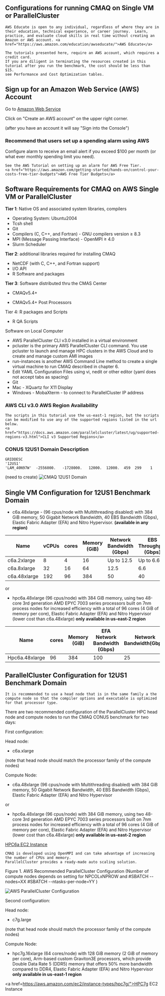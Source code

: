 ## Configurations for running CMAQ on Single VM or ParallelCluster

```{note}
AWS Educate is open to any individual, regardless of where they are in their education, technical experience, or career journey.  Learn, practice, and evaluate cloud skills in real time without creating an Amazon or AWS account. <a href="https://aws.amazon.com/education/awseducate/">AWS Educate</a>
```

```{note}
The tutorials presented here, require an AWS account, which requires a credit card.
If you are diligent in terminating the resources created in this tutorial after you run the benchmark, the cost should be less than $15.
see Performance and Cost Optimization tables.
```

## Sign up for an Amazon Web Service (AWS) Account

Go to <a href="http://aws.amazon.com">Amazon Web Service</a>

Click on "Create an AWS account" on the upper right corner.

(after you have an account it will say "Sign into the Console")



### Recommend that users set up a spending alarm using AWS 

Configure alarm to receive an email alert if you exceed $100 per month (or what ever monthly spending limit you need).

```{seealso}
See the AWS Tutorial on setting up an alarm for AWS Free Tier.
<a href="https://aws.amazon.com/getting-started/hands-on/control-your-costs-free-tier-budgets">AWS Free Tier Budgets</a>
```

## Software Requirements for CMAQ on AWS Single VM or ParallelCluster

<b>Tier 1</b>: Native OS and associated system libraries, compilers

* Operating System: Ubuntu2004 
* Tcsh shell
* Git
* Compilers (C, C++, and Fortran) - GNU compilers version ≥ 8.3
* MPI (Message Passing Interface) -  OpenMPI ≥ 4.0
* Slurm Scheduler

<b>Tier 2</b>: additional libraries required for installing CMAQ 

* NetCDF (with C, C++, and Fortran support)
* I/O API
* R Software and packages

<b>Tier 3</b>: Software distributed thru the CMAS Center

* CMAQv5.4+

* CMAQv5.4+ Post Processors

Tier 4: R packages and Scripts

* R QA Scripts

Software on Local Computer

* AWS ParallelCluster CLI v3.0 installed in a virtual environment
* pcluster is the primary AWS ParallelCluster CLI command. You use pcluster to launch and manage HPC clusters in the AWS Cloud and to create and manage custom AMI images
* run-instances is another AWS Command Line method to create a single virtual machine to run CMAQ described in chapter 6.
* Edit YAML Configuration Files using vi, nedit or other editor (yaml does not accept tabs as spacing)
* Git
* Mac - XQuartz for X11 Display
* Windows - MobaXterm  - to connect to ParallelCluster IP address

### AWS CLI v3.0 AWS Region Availability


```{note}
The scripts in this tutorial use the us-east-1 region, but the scripts can be modified to use any of the supported regions listed in the url below.
<a href="https://docs.aws.amazon.com/parallelcluster/latest/ug/supported-regions-v3.html">CLI v3 Supported Regions</a>
```

### CONUS 12US1 Domain Description

```
GRIDDESC
'12US1'
'LAM_40N97W'  -2556000.   -1728000.   12000.  12000.  459  299    1
```
(need to create)
![CMAQ 12US1 Domain](../../qa_plots/tileplots/CMAQ_ACONC_12US1_Benchmark_Tileplot.png)


## Single VM Configuration for 12US1 Benchmark Domain

* c6a.48xlarge - (96 cpus/node with Multithreading disabled) with 384 GiB memory, 50 Gigabit Network Bandwidth, 40 EBS Bandwidth (Gbps), Elastic Fabric Adapter (EFA) and Nitro Hypervisor. <b>(available in any region)</b>

| Name 	     | vCPUs   | cores |  	Memory (GiB) | 	Network Bandwidth (Gbps) |	EBS Throughput (Gbps) |
| ---        | -----   | ---   |  ------------   |  ----------------------   |   ----------------------   |
|c6a.2xlarge | 	8      |   4	|      16        | 	Up to 12.5 	     |     Up to 6.6              |
|c6a.8xlarge |	32     |  16    |      64 	 |      12.5 	             |         6.6                |
|c6a.48xlarge |	192    |  96	|      384       |	50 		     |	40                        |

or

* hpc6a.48xlarge (96 cpus/node) with 384 GiB memory, using two 48-core 3rd generation AMD EPYC 7003 series processors built on 7nm process nodes for increased efficiency with a total of 96 cores (4 GiB of memory per core), Elastic Fabric Adapter (EFA) and Nitro Hypervisor (lower cost than c6a.48xlarge)  <b>only available in us-east-2 region</b>

| Name          | cores |        Memory (GiB) |  EFA Network Bandwidth (Gbps) |      Network Bandwidth(Gbps) |
| ---           | ---   |  ------------   |  ----------------------           |   ----------------------   |
| Hpc6a.48xlarge  | 96    |        384      |         100                       |               25           |


##  ParallelCluster Configuration for 12US1 Benchmark Domain

```{note}
It is recommended to use a head node that is in the same family a the compute node so that the compiler options and executable is optimized for that processor type.
```

There are two recommended configuration of the ParallelCluster HPC head node and compute nodes to run the CMAQ CONUS benchmark for two days:

First configuration:

Head node:

* c6a.xlarge

(note that head node should match the processor family of the compute nodes)

Compute Node:


* c6a.48xlarge (96 cpus/node with Multithreading disabled)
with 384 GiB memory, 50 Gigabit Network Bandwidth, 40 EBS Bandwidth (Gbps), Elastic Fabric Adapter (EFA) and Nitro Hypervisor

or

* hpc6a.48xlarge (96 cpus/node) with 384 GiB memory, using two 48-core 3rd generation AMD EPYC 7003 series processors built on 7nm process nodes for increased efficiency with a total of 96 cores (4 GiB of memory per core), Elastic Fabric Adapter (EFA) and Nitro Hypervisor (lower cost than c6a.48xlarge)  <b>only available in us-east-2 region</b>

<a href="https://aws.amazon.com/ec2/instance-types/hpc6/">HPC6a EC2 Instance</a>

```{note}
CMAQ is developed using OpenMPI and can take advantage of increasing the number of CPUs and memory. 
ParallelCluster provides a ready-made auto scaling solution.
```

Figure 1. AWS Recommended ParallelCluster Configuration (Number of compute nodes depends on setting for NPCOLxNPROW and #SBATCH --nodes=XX #SBATCH --ntasks-per-node=YY )

![AWS ParallelCluster Configuration](../../diagrams/aws_parallel_cluster.png)

Second configuration:

Head node:

* c7g.large

(note that head node should match the processor family of the compute nodes)

Compute Node:


* hpc7g.16xlarge (64 cores/node) with 128 GiB memory (2 GiB of memory per core), Arm-based custom Graviton3E processors, which provide Double Data Rate 5 (DDR5) memory that offers 50% more bandwidth compared to DDR4, Elastic Fabric Adapter (EFA) and Nitro Hypervisor <b>only available in us-east-1 region</b> 

<a href=https://aws.amazon.com/ec2/instance-types/hpc7g/">HPC7g EC2 Instance</a>




